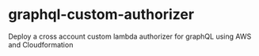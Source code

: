 # graphql-custom-authorizer
Deploy a cross account custom lambda authorizer for graphQL using AWS and Cloudformation

